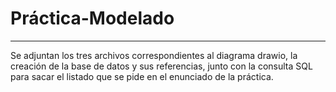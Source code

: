 # Práctica-Modelado
---
Se adjuntan los tres archivos correspondientes al diagrama drawio, la creación de la base de datos y sus referencias, junto con la consulta SQL para sacar el listado que se pide en el enunciado de la práctica.
